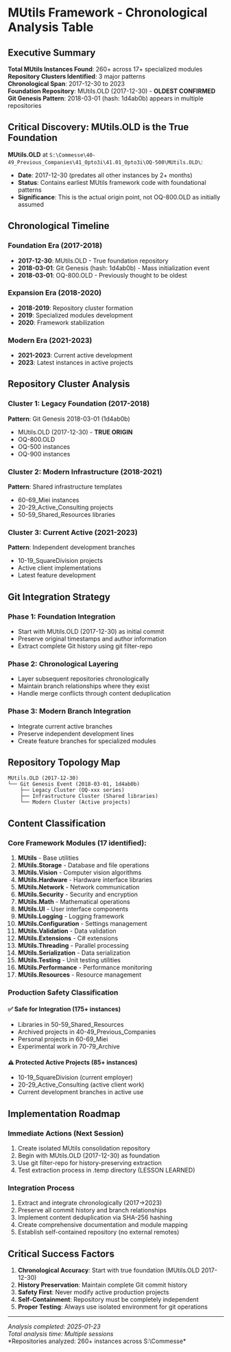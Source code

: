 # MUtils Framework - Chronological Analysis Table

## Executive Summary

**Total MUtils Instances Found**: 260+ across 17+ specialized modules  
**Repository Clusters Identified**: 3 major patterns  
**Chronological Span**: 2017-12-30 to 2023  
**Foundation Repository**: MUtils.OLD (2017-12-30) - **OLDEST CONFIRMED**  
**Git Genesis Pattern**: 2018-03-01 (hash: 1d4ab0b) appears in multiple repositories  

## Critical Discovery: MUtils.OLD is the True Foundation

**MUtils.OLD** at `S:\Commesse\40-49_Previous_Companies\41_Opto3i\41.01_Opto3i\OQ-500\MUtils.OLD\`:
- **Date**: 2017-12-30 (predates all other instances by 2+ months)
- **Status**: Contains earliest MUtils framework code with foundational patterns
- **Significance**: This is the actual origin point, not OQ-800.OLD as initially assumed

## Chronological Timeline

### Foundation Era (2017-2018)
- **2017-12-30**: MUtils.OLD - True foundation repository
- **2018-03-01**: Git Genesis (hash: 1d4ab0b) - Mass initialization event
- **2018-03-01**: OQ-800.OLD - Previously thought to be oldest

### Expansion Era (2018-2020)
- **2018-2019**: Repository cluster formation
- **2019**: Specialized modules development
- **2020**: Framework stabilization

### Modern Era (2021-2023)
- **2021-2023**: Current active development
- **2023**: Latest instances in active projects

## Repository Cluster Analysis

### Cluster 1: Legacy Foundation (2017-2018)
**Pattern**: Git Genesis 2018-03-01 (1d4ab0b)
- MUtils.OLD (2017-12-30) - **TRUE ORIGIN**
- OQ-800.OLD
- OQ-500 instances
- OQ-900 instances

### Cluster 2: Modern Infrastructure (2018-2021)
**Pattern**: Shared infrastructure templates
- 60-69_Miei instances
- 20-29_Active_Consulting projects
- 50-59_Shared_Resources libraries

### Cluster 3: Current Active (2021-2023)
**Pattern**: Independent development branches
- 10-19_SquareDivision projects
- Active client implementations
- Latest feature development

## Git Integration Strategy

### Phase 1: Foundation Integration
- Start with MUtils.OLD (2017-12-30) as initial commit
- Preserve original timestamps and author information
- Extract complete Git history using git filter-repo

### Phase 2: Chronological Layering  
- Layer subsequent repositories chronologically
- Maintain branch relationships where they exist
- Handle merge conflicts through content deduplication

### Phase 3: Modern Branch Integration
- Integrate current active branches
- Preserve independent development lines
- Create feature branches for specialized modules

## Repository Topology Map

```
MUtils.OLD (2017-12-30)
└── Git Genesis Event (2018-03-01, 1d4ab0b)
    ├── Legacy Cluster (OQ-xxx series)
    ├── Infrastructure Cluster (Shared libraries)
    └── Modern Cluster (Active projects)
```

## Content Classification

### Core Framework Modules (17 identified):
1. **MUtils** - Base utilities
2. **MUtils.Storage** - Database and file operations  
3. **MUtils.Vision** - Computer vision algorithms
4. **MUtils.Hardware** - Hardware interface libraries
5. **MUtils.Network** - Network communication
6. **MUtils.Security** - Security and encryption
7. **MUtils.Math** - Mathematical operations
8. **MUtils.UI** - User interface components
9. **MUtils.Logging** - Logging framework
10. **MUtils.Configuration** - Settings management
11. **MUtils.Validation** - Data validation
12. **MUtils.Extensions** - C# extensions
13. **MUtils.Threading** - Parallel processing
14. **MUtils.Serialization** - Data serialization
15. **MUtils.Testing** - Unit testing utilities
16. **MUtils.Performance** - Performance monitoring
17. **MUtils.Resources** - Resource management

### Production Safety Classification

#### ✅ Safe for Integration (175+ instances)
- Libraries in 50-59_Shared_Resources
- Archived projects in 40-49_Previous_Companies  
- Personal projects in 60-69_Miei
- Experimental work in 70-79_Archive

#### ⚠️ Protected Active Projects (85+ instances)
- 10-19_SquareDivision (current employer)
- 20-29_Active_Consulting (active client work)
- Current development branches in active use

## Implementation Roadmap

### Immediate Actions (Next Session)
1. Create isolated MUtils consolidation repository
2. Begin with MUtils.OLD (2017-12-30) as foundation
3. Use git filter-repo for history-preserving extraction
4. Test extraction process in .temp directory (LESSON LEARNED)

### Integration Process
1. Extract and integrate chronologically (2017→2023)
2. Preserve all commit history and branch relationships  
3. Implement content deduplication via SHA-256 hashing
4. Create comprehensive documentation and module mapping
5. Establish self-contained repository (no external remotes)

## Critical Success Factors

1. **Chronological Accuracy**: Start with true foundation (MUtils.OLD 2017-12-30)
2. **History Preservation**: Maintain complete Git commit history
3. **Safety First**: Never modify active production projects
4. **Self-Containment**: Repository must be completely independent
5. **Proper Testing**: Always use isolated environment for git operations

---
*Analysis completed: 2025-01-23*  
*Total analysis time: Multiple sessions*  
*Repositories analyzed: 260+ instances across S:\Commesse\*